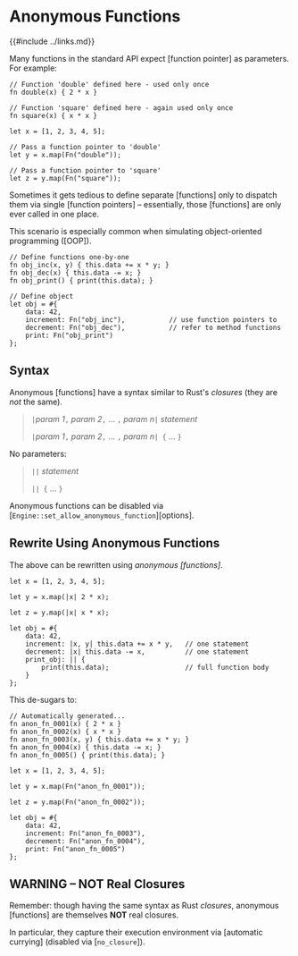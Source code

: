 Anonymous Functions
===================

{{#include ../links.md}}

Many functions in the standard API expect [function pointer] as parameters.  For example:

```rust,no_run
// Function 'double' defined here - used only once
fn double(x) { 2 * x }

// Function 'square' defined here - again used only once
fn square(x) { x * x }

let x = [1, 2, 3, 4, 5];

// Pass a function pointer to 'double'
let y = x.map(Fn("double"));

// Pass a function pointer to 'square'
let z = y.map(Fn("square"));
```

Sometimes it gets tedious to define separate [functions] only to dispatch them via single [function pointers] &ndash;
essentially, those [functions] are only ever called in one place.

This scenario is especially common when simulating object-oriented programming ([OOP]).

```rust,no_run
// Define functions one-by-one
fn obj_inc(x, y) { this.data += x * y; }
fn obj_dec(x) { this.data -= x; }
fn obj_print() { print(this.data); }

// Define object
let obj = #{
    data: 42,
    increment: Fn("obj_inc"),           // use function pointers to
    decrement: Fn("obj_dec"),           // refer to method functions
    print: Fn("obj_print")
};
```


Syntax
------

Anonymous [functions] have a syntax similar to Rust's _closures_ (they are _not_ the same).

> `|`_param 1_`,` _param 2_`,` ... `,` _param n_`|` _statement_  
>
> `|`_param 1_`,` _param 2_`,` ... `,` _param n_`| {` ... `}`  

No parameters:

> `||` _statement_  
>
> `|| {` ... `}`

Anonymous functions can be disabled via [`Engine::set_allow_anonymous_function`][options].


Rewrite Using Anonymous Functions
--------------------------------

The above can be rewritten using _anonymous [functions]_.

```rust,no_run
let x = [1, 2, 3, 4, 5];

let y = x.map(|x| 2 * x);

let z = y.map(|x| x * x);

let obj = #{
    data: 42,
    increment: |x, y| this.data += x * y,   // one statement
    decrement: |x| this.data -= x,          // one statement
    print_obj: || {
        print(this.data);                   // full function body
    }
};
```

This de-sugars to:

```rust,no_run
// Automatically generated...
fn anon_fn_0001(x) { 2 * x }
fn anon_fn_0002(x) { x * x }
fn anon_fn_0003(x, y) { this.data += x * y; }
fn anon_fn_0004(x) { this.data -= x; }
fn anon_fn_0005() { print(this.data); }

let x = [1, 2, 3, 4, 5];

let y = x.map(Fn("anon_fn_0001"));

let z = y.map(Fn("anon_fn_0002"));

let obj = #{
    data: 42,
    increment: Fn("anon_fn_0003"),
    decrement: Fn("anon_fn_0004"),
    print: Fn("anon_fn_0005")
};
```


WARNING &ndash; NOT Real Closures
--------------------------------

Remember: though having the same syntax as Rust _closures_, anonymous [functions] are themselves
**NOT** real closures.

In particular, they capture their execution environment via [automatic currying]
(disabled via [`no_closure`]).
